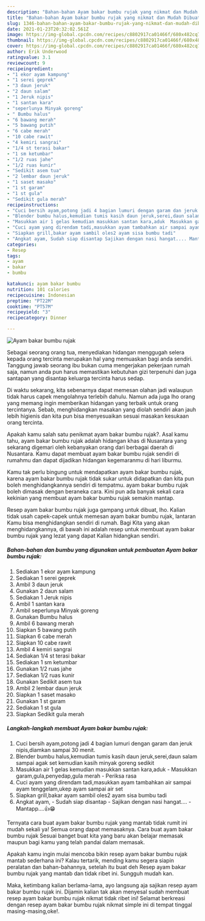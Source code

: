 ```yaml
---
description: "Bahan-bahan Ayam bakar bumbu rujak yang nikmat dan Mudah Dibuat"
title: "Bahan-bahan Ayam bakar bumbu rujak yang nikmat dan Mudah Dibuat"
slug: 1346-bahan-bahan-ayam-bakar-bumbu-rujak-yang-nikmat-dan-mudah-dibuat
date: 2021-01-23T20:32:02.561Z
image: https://img-global.cpcdn.com/recipes/c8802917ca01466f/680x482cq70/ayam-bakar-bumbu-rujak-foto-resep-utama.jpg
thumbnail: https://img-global.cpcdn.com/recipes/c8802917ca01466f/680x482cq70/ayam-bakar-bumbu-rujak-foto-resep-utama.jpg
cover: https://img-global.cpcdn.com/recipes/c8802917ca01466f/680x482cq70/ayam-bakar-bumbu-rujak-foto-resep-utama.jpg
author: Erik Underwood
ratingvalue: 3.1
reviewcount: 9
recipeingredient:
- "1 ekor ayam kampung"
- "1 serei geprek"
- "3 daun jeruk"
- "2 daun salam"
- "1 Jeruk nipis"
- "1 santan kara"
- "seperlunya Minyak goreng"
- " Bumbu halus"
- "6 bawang merah"
- "5 bawang putih"
- "6 cabe merah"
- "10 cabe rawit"
- "4 kemiri sangrai"
- "1/4 st terasi bakar"
- "1 sm ketumbar"
- "1/2 ruas jahe"
- "1/2 ruas kunir"
- "Sedikit asem tua"
- "2 lembar daun jeruk"
- "1 saset masako"
- "1 st garam"
- "1 st gula"
- "Sedikit gula merah"
recipeinstructions:
- "Cuci bersih ayam,potong jadi 4 bagian lumuri dengan garam dan jeruk nipis,diamkan sampai 30 menit."
- "Blender bumbu halus,kemudian tumis kasih daun jeruk,serei,daun salam sampai agak set kemudian kasih minyak goreng sedikit"
- "Masukkan air 1 gelas kemudian masukkan santan kara,aduk  Masukkan garam,gula,penyedap,gula merah Periksa rasa"
- "Cuci ayam yang direndam tadi,masukkan ayam tambahkan air sampai ayam tenggelam,ukep ayam sampai air set"
- "Siapkan grill,bakar ayam sambil oles2 ayam sisa bumbu tadi"
- "Angkat ayam, Sudah siap disantap Sajikan dengan nasi hangat.... Mantapp....👍😁"
categories:
- Resep
tags:
- ayam
- bakar
- bumbu

katakunci: ayam bakar bumbu 
nutrition: 101 calories
recipecuisine: Indonesian
preptime: "PT22M"
cooktime: "PT57M"
recipeyield: "3"
recipecategory: Dinner

---
```



![Ayam bakar bumbu rujak](https://img-global.cpcdn.com/recipes/c8802917ca01466f/680x482cq70/ayam-bakar-bumbu-rujak-foto-resep-utama.jpg)

Sebagai seorang orang tua, menyediakan hidangan menggugah selera kepada orang tercinta merupakan hal yang memuaskan bagi anda sendiri. Tanggung jawab seorang ibu bukan cuma mengerjakan pekerjaan rumah saja, namun anda pun harus memastikan kebutuhan gizi terpenuhi dan juga santapan yang disantap keluarga tercinta harus sedap.

Di waktu  sekarang, kita sebenarnya dapat memesan olahan jadi walaupun tidak harus capek mengolahnya terlebih dahulu. Namun ada juga lho orang yang memang ingin memberikan hidangan yang terbaik untuk orang tercintanya. Sebab, menghidangkan masakan yang diolah sendiri akan jauh lebih higienis dan kita pun bisa menyesuaikan sesuai masakan kesukaan orang tercinta. 



Apakah kamu salah satu penikmat ayam bakar bumbu rujak?. Asal kamu tahu, ayam bakar bumbu rujak adalah hidangan khas di Nusantara yang sekarang digemari oleh kebanyakan orang dari berbagai daerah di Nusantara. Kamu dapat membuat ayam bakar bumbu rujak sendiri di rumahmu dan dapat dijadikan hidangan kegemaranmu di hari liburmu.

Kamu tak perlu bingung untuk mendapatkan ayam bakar bumbu rujak, karena ayam bakar bumbu rujak tidak sukar untuk didapatkan dan kita pun boleh menghidangkannya sendiri di tempatmu. ayam bakar bumbu rujak boleh dimasak dengan beraneka cara. Kini pun ada banyak sekali cara kekinian yang membuat ayam bakar bumbu rujak semakin mantap.

Resep ayam bakar bumbu rujak juga gampang untuk dibuat, lho. Kalian tidak usah capek-capek untuk memesan ayam bakar bumbu rujak, lantaran Kamu bisa menghidangkan sendiri di rumah. Bagi Kita yang akan menghidangkannya, di bawah ini adalah resep untuk membuat ayam bakar bumbu rujak yang lezat yang dapat Kalian hidangkan sendiri.

<!--inarticleads1-->

##### Bahan-bahan dan bumbu yang digunakan untuk pembuatan Ayam bakar bumbu rujak:

1. Sediakan 1 ekor ayam kampung
1. Sediakan 1 serei geprek
1. Ambil 3 daun jeruk
1. Gunakan 2 daun salam
1. Sediakan 1 Jeruk nipis
1. Ambil 1 santan kara
1. Ambil seperlunya Minyak goreng
1. Gunakan  Bumbu halus
1. Ambil 6 bawang merah
1. Siapkan 5 bawang putih
1. Siapkan 6 cabe merah
1. Siapkan 10 cabe rawit
1. Ambil 4 kemiri sangrai
1. Sediakan 1/4 st terasi bakar
1. Sediakan 1 sm ketumbar
1. Gunakan 1/2 ruas jahe
1. Sediakan 1/2 ruas kunir
1. Gunakan Sedikit asem tua
1. Ambil 2 lembar daun jeruk
1. Siapkan 1 saset masako
1. Gunakan 1 st garam
1. Sediakan 1 st gula
1. Siapkan Sedikit gula merah




<!--inarticleads2-->

##### Langkah-langkah membuat Ayam bakar bumbu rujak:

1. Cuci bersih ayam,potong jadi 4 bagian lumuri dengan garam dan jeruk nipis,diamkan sampai 30 menit.
1. Blender bumbu halus,kemudian tumis kasih daun jeruk,serei,daun salam sampai agak set kemudian kasih minyak goreng sedikit
1. Masukkan air 1 gelas kemudian masukkan santan kara,aduk  - Masukkan garam,gula,penyedap,gula merah - Periksa rasa
1. Cuci ayam yang direndam tadi,masukkan ayam tambahkan air sampai ayam tenggelam,ukep ayam sampai air set
1. Siapkan grill,bakar ayam sambil oles2 ayam sisa bumbu tadi
1. Angkat ayam, - Sudah siap disantap - Sajikan dengan nasi hangat.... - Mantapp....👍😁




Ternyata cara buat ayam bakar bumbu rujak yang mantab tidak rumit ini mudah sekali ya! Semua orang dapat memasaknya. Cara buat ayam bakar bumbu rujak Sesuai banget buat kita yang baru akan belajar memasak maupun bagi kamu yang telah pandai dalam memasak.

Apakah kamu ingin mulai mencoba bikin resep ayam bakar bumbu rujak mantab sederhana ini? Kalau tertarik, mending kamu segera siapin peralatan dan bahan-bahannya, setelah itu buat deh Resep ayam bakar bumbu rujak yang mantab dan tidak ribet ini. Sungguh mudah kan. 

Maka, ketimbang kalian berlama-lama, ayo langsung aja sajikan resep ayam bakar bumbu rujak ini. Dijamin kalian tak akan menyesal sudah membuat resep ayam bakar bumbu rujak nikmat tidak ribet ini! Selamat berkreasi dengan resep ayam bakar bumbu rujak nikmat simple ini di tempat tinggal masing-masing,oke!.

